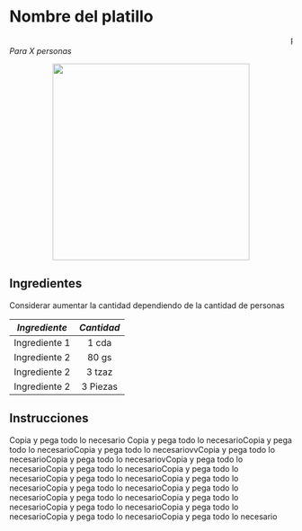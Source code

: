 # Nombre del platillo
<marquee>Pruebalo con toda la Famila se Sorprenderán!!</marquee>
_Para X personas_
<p align="center">
<img src="https://media.lacapital.com.ar/p/5486cd2c5dcde93371aacec6a0fe0ec3/adjuntos/203/imagenes/030/588/0030588005/642x0/smart/cangreburguer-bob-esponjapng.png" width="350">
</p>

## Ingredientes

Considerar aumentar la cantidad dependiendo de la cantidad de personas 
<div align="left" background:linear-gradient(top, red, gold)>

| *Ingrediente*            | *Cantidad*     |
| ----------------- | :---------------: |
| Ingrediente 1      | 1 cda  |
| Ingrediente 2      |  80 gs  |
| Ingrediente 2        | 3 tzaz  |
| Ingrediente 2       | 3 Piezas |
</div>

## Instrucciones

Copia y pega todo lo necesario Copia y pega todo lo necesarioCopia y pega todo lo necesarioCopia y pega todo lo necesariovvCopia y pega todo lo necesarioCopia y pega todo lo necesariovCopia y pega todo lo necesarioCopia y pega todo lo necesarioCopia y pega todo lo necesarioCopia y pega todo lo necesarioCopia y pega todo lo necesarioCopia y pega todo lo necesarioCopia y pega todo lo necesarioCopia y pega todo lo necesarioCopia y pega todo lo necesarioCopia y pega todo lo necesarioCopia y pega todo lo necesarioCopia y pega todo lo necesarioCopia y pega todo lo necesario


